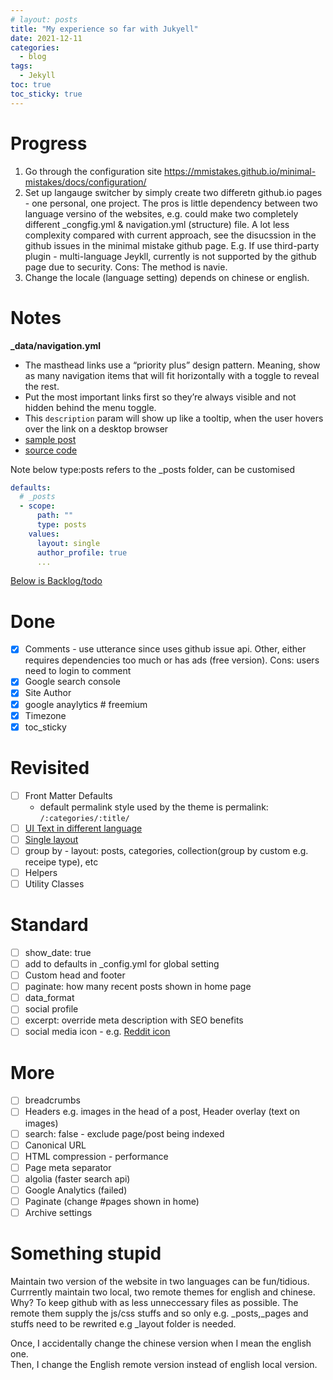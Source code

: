 ```yaml
---
# layout: posts
title: "My experience so far with Jukyell"
date: 2021-12-11
categories:
  - blog
tags:
  - Jekyll
toc: true
toc_sticky: true
---
```


# Progress
1. Go through the configuration site
   https://mmistakes.github.io/minimal-mistakes/docs/configuration/
2. Set up langauge switcher by simply create two differetn github.io pages - one personal, one project.
The pros is little dependency between two language versino of the websites, e.g. could make two completely different _congfig.yml & navigation.yml (structure) file. 
A lot less complexity compared with current approach, see the disucssion in the github issues in the minimal mistake github page. E.g. If use third-party plugin - multi-language Jeykll, currently is not supported by the github page due to security.
Cons: The method is navie.
3. Change the locale (language setting) depends on chinese or english.  

# Notes
**_data/navigation.yml**
* The masthead links use a “priority plus” design pattern. Meaning, show as many navigation items that will fit horizontally with a toggle to reveal the rest.
* Put the most important links first so they’re always visible and not hidden behind the menu toggle.
* This ``description`` param will show up like a tooltip, when the user hovers over the link on a desktop browser
* [sample post](https://mmistakes.github.io/minimal-mistakes/layout-table-of-contents-sticky/)
* [source code](https://github.com/mmistakes/minimal-mistakes/blob/master/docs/_posts/2012-01-03-layout-table-of-contents-sticky.md)

Note below type:posts refers to the _posts folder, can be customised
```yaml
defaults:
  # _posts
  - scope:
      path: ""
      type: posts
    values:
      layout: single
      author_profile: true
      ...
```

[Below is Backlog/todo](https://mmistakes.github.io/minimal-mistakes/docs/configuration/)


# Done
- [x] Comments - use utterance since uses github issue api. Other, either requires dependencies too much or has ads (free version). Cons: users need to login to comment
- [X] Google search console
- [X] Site Author
- [X] google anaylytics # freemium
- [X] Timezone
- [X] toc_sticky

# Revisited
- [ ] Front Matter Defaults
  -  default permalink style used by the theme is permalink: ``/:categories/:title/``
- [ ] [UI Text in different language](https://mmistakes.github.io/minimal-mistakes/docs/ui-text/)
- [ ] [Single layout](https://mmistakes.github.io/minimal-mistakes/docs/layouts/)
- [ ] group by - layout: posts, categories, collection(group by custom e.g. receipe type), etc
- [ ] Helpers
- [ ] Utility Classes

# Standard
- [ ] show_date: true
- [ ] add to defaults in _config.yml for global setting
- [ ] Custom head and footer
- [ ] paginate: how many recent posts shown in home page
- [ ] data_format
- [ ] social profile
- [ ] excerpt: override meta description with SEO benefits
- [ ] social media icon - e.g. [Reddit icon](https://mmistakes.github.io/minimal-mistakes/docs/layouts/#wide-page)

# More

- [ ] breadcrumbs
- [ ] Headers e.g. images in the head of a post, Header overlay (text on images)
- [ ] search: false - exclude page/post being indexed
- [ ] Canonical URL
- [ ] HTML compression - performance
- [ ] Page meta separator
- [ ] algolia (faster search api)
- [ ] Google Analytics (failed)
- [ ] Paginate (change #pages shown in home)
- [ ] Archive settings

# Something stupid

Maintain two version of the website in two languages can be fun/tidious.  
Currrently maintain two local, two remote themes for english and chinese.  
Why? To keep github with as less unneccessary files as possible. The remote them supply the js/css stuffs and so only e.g. _posts,_pages and stuffs need to be rewrited e.g _layout folder is needed.  

Once, I accidentally change the chinese version when I mean the english one.  
Then, I change the English remote version instead of english local version. 